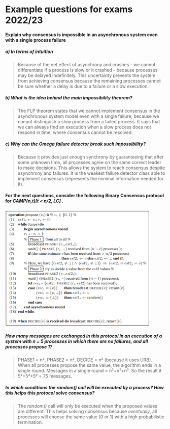 # Example questions for exams 2022/23
#### Explain why consensus is impossible in an asynchronous system even with a single process failure
##### a) In terms of intuition
> Because of the net effect of asynchrony and crashes - we cannot differentiate if a process is slow or it crashed - because processes may be delayed indefinitely. This uncertainty prevents the system from achieving consensus because the remaining processes cannot be sure whether a delay is due to a failure or a slow execution.

##### b) What is the idea behind the main impossibility theorem?
> The FLP theorem states that we cannot implement consensus in the asynchronous system model even with a single failure, because we cannot distinguish a slow process from a failed process. It says that we can always find an execution when a slow process does not respond in time, where consensus cannot be resolved.

##### c) Why can the Omega failure detector break such impossibility?
> Because it provides just enough synchrony by guaranteeing that after some unknown time, all processes agree on the same correct leader to make decisions. This allows the system to reach consensus despite asynchrony and failures. It is the weakest failure detector class able to implement consensus (represents the minimal information needed for it).

#### For the next questions, consider the following Binary Consensus protocol for *CAMP(n,t)\[t < n/2, LC]* .
![](./resources/example-questions-2223-4.png)

##### How many messages are exchanged in this protocol in an execution of a system with n = 5 processes in which there are no failures, and all processes propose 1?
> PHASE1 = n², PHASE2 = n², DECIDE = n² (because it uses URB).
> When all processes propose the same value, the algorithm ends in a single round.
> Messages in a single round = n²+n²+n².
> So the result it 5²+5²+5² = 75 messages.


##### In which conditions the *random()* call will be executed by a process? How this helps this protocol solve consensus?
> The *random()* call will only be executed when the proposed values are different. This helps solving consensus because *eventually*, all processes will choose the same value (0 or 1) with a high probabilistic termination.